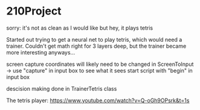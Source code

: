 # 210Project

sorry: it's not as clean as I would like but hey, it plays tetris

Started out trying to get a neural net to play tetris, which would need a trainer. Couldn't get math right for 3 layers deep, but the trainer became more interesting anyways...

screen capture coordinates will likely need to be changed in ScreenToInput -> use "capture" in input box to see what it sees
start script with "begin" in input box

descision making done in TrainerTetris class


The tetris player: https://www.youtube.com/watch?v=Q-oGh9OPsrk&t=1s
